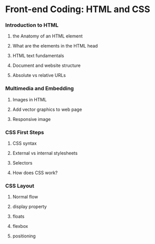 # Front-end Coding: HTML and CSS


### Introduction to HTML


1. the Anatomy of an HTML element

2. What are the elements in the HTML head

3. HTML text fundamentals

4. Document and website structure

5. Absolute vs relative URLs

### Multimedia and Embedding

1. Images in HTML

2. Add vector graphics to web page

3. Responsive image

### CSS First Steps

1. CSS syntax

2. External vs internal stylesheets

3. Selectors

4. How does CSS work?

### CSS Layout

1. Normal flow

2. display property

3. floats

4. flexbox

5. positioning